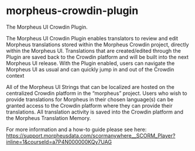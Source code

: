 # morpheus-crowdin-plugin
The Morpheus UI Crowdin Plugin.


The Morpheus UI Crowdin Plugin enables translators to review and edit Morpheus translations stored within the Morpheus Crowdin project, directly within the Morpheus UI. Translations that are created/edited through the Plugin are saved back to the Crowdin platform and will be built into the next Morpheus UI release. With the Plugin enabled, users can navigate the Morpheus UI as usual and can quickly jump in and out of the Crowdin context

All of the Morpheus UI Strings that can be localized are hosted on the centralized Crowdin platform in the “morpheus” project. Users who wish to provide translations for Morpheus in their chosen language(s) can be granted access to the Crowdin platform where they can provide their translations. All translation activity is saved into the Crowdin platform and the Morpheus Translation Memory. 

For more information and a how-to guide please see here: https://support.morpheusdata.com/scormanywhere__SCORM_Player?inline=1&courseId=a7P4N000000KQy7UAG

